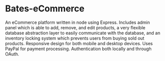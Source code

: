 # Bates-eCommerce
An eCommerce platform written in node using Express. Includes admin panel which is able to add, remove, and edit products, a very flexible database abstraction layer to easily communicate with the database, and an inventory locking system which prevents users from buying sold out products. Responsive design for both mobile and desktop devices. Uses PayPal for payment processing. Authentication both locally and through OAuth.
